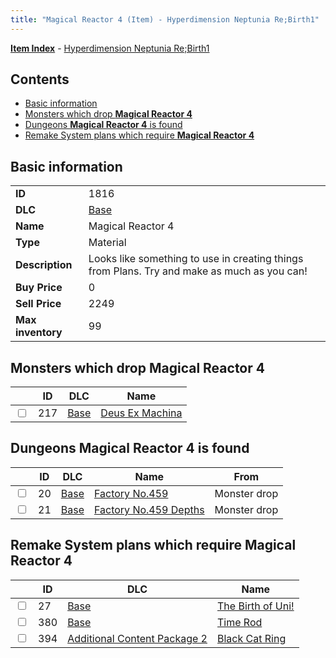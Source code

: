 ```yaml
---
title: "Magical Reactor 4 (Item) - Hyperdimension Neptunia Re;Birth1"
---
```


[**Item Index**](/neptunia/rb1/item/index.html) - [Hyperdimension Neptunia Re;Birth1](/neptunia/rb1)

## Contents

- [Basic information](#basic-information)
- [Monsters which drop **Magical Reactor 4**](#monsters-which-drop-magical-reactor-4)
- [Dungeons **Magical Reactor 4** is found](#dungeons-magical-reactor-4-is-found)
- [Remake System plans which require **Magical Reactor 4**](#remake-system-plans-which-require-magical-reactor-4)

## Basic information

|   |   |
| -- | -- |
| **ID** | 1816 |
| **DLC** | [Base](/neptunia/rb1/dlc/1-base.html) |
| **Name** | Magical Reactor 4 |
| **Type** | Material |
| **Description** | Looks like something to use in creating things from Plans. Try and make as much as you can! |
| **Buy Price** | 0 |
| **Sell Price** | 2249 |
| **Max inventory** | 99 |


## Monsters which drop **Magical Reactor 4**

|    | ID | DLC | Name |
| -- | -- | --- | ---- |
| <input type="checkbox" id="rb1-monster-1-217" class="trackbox" /> | 217 | [Base](/neptunia/rb1/dlc/1-base.html) | [Deus Ex Machina](/neptunia/rb1/monster/1-217-deus-ex-machina.html) |


## Dungeons **Magical Reactor 4** is found

|    | ID | DLC | Name | From |
| -- | -- | --- | ---- | ---- |
| <input type="checkbox" id="rb1-dungeon-1-20" class="trackbox" /> | 20 | [Base](/neptunia/rb1/dlc/1-base.html) | [Factory No.459](/neptunia/rb1/dungeon/1-20-factory-no-459.html) | Monster drop |
| <input type="checkbox" id="rb1-dungeon-1-21" class="trackbox" /> | 21 | [Base](/neptunia/rb1/dlc/1-base.html) | [Factory No.459 Depths](/neptunia/rb1/dungeon/1-21-factory-no-459-depths.html) | Monster drop |


## Remake System plans which require **Magical Reactor 4**

|    | ID | DLC | Name |
| -- | -- | --- | ---- |
| <input type="checkbox" id="rb1-quest-1-27" class="trackbox" /> | 27 | [Base](/neptunia/rb1/dlc/1-base.html) | [The Birth of Uni!](/neptunia/rb1/quest/1-27-the-birth-of-uni.html) |
| <input type="checkbox" id="rb1-quest-1-380" class="trackbox" /> | 380 | [Base](/neptunia/rb1/dlc/1-base.html) | [Time Rod](/neptunia/rb1/quest/1-380-time-rod.html) |
| <input type="checkbox" id="rb1-quest-11-394" class="trackbox" /> | 394 | [Additional Content Package 2](/neptunia/rb1/dlc/11-pack2.html) | [Black Cat Ring](/neptunia/rb1/quest/11-394-black-cat-ring.html) |
